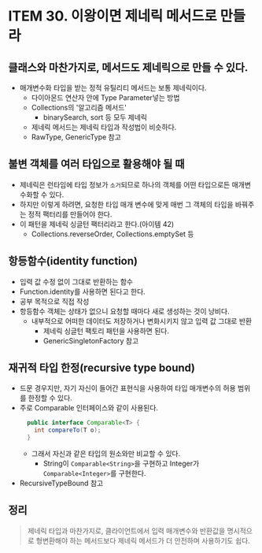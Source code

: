 # ITEM 30. 이왕이면 제네릭 메서드로 만들라
## 클래스와 마찬가지로, 메서드도 제네릭으로 만들 수 있다.
- 매개변수화 타입을 받는 정적 유틸리티 메서드는 보통 제네릭이다.
  - 다이아몬드 연산자 안에 Type Parameter넣는 방법
  - Collections의 '알고리즘 메서드'
    - binarySearch, sort 등 모두 제네릭
  - 제네릭 메서드는 제네릭 타입과 작성법이 비슷하다.
  - RawType, GenericType 참고

## 불변 객체를 여러 타입으로 활용해야 될 때
- 제네릭은 런타임에 타입 정보가 `소거`되므로 하나의 객체를 어떤 타입으로든 매개변수화할 수 있다.
- 하지만 이렇게 하려면, 요청한 타입 매개 변수에 맞게 매번 그 객체의 타입을 바꿔주는 정적 팩터리를 만들어야 한다.
- 이 패턴을 제네릭 싱글턴 팩터리라고 한다.(아이템 42)
  - Collections.reverseOrder, Collections.emptySet 등

## 항등함수(identity function)
- 입력 값 수정 없이 그대로 반환하는 함수
- Function.identity를 사용하면 된다고 한다.
- 공부 목적으로 직접 작성
- 항등함수 객체는 상태가 없으니 요청할 때마다 새로 생성하는 것이 낭비다.
  - 내부적으로 어떠한 데이터도 저장하거나 변화시키지 않고 입력 값 그대로 반환
    - 제네릭 싱글턴 팩토리 패턴을 사용하면 된다.
    - GenericSingletonFactory 참고

## 재귀적 타입 한정(recursive type bound)
- 드문 경우지만, 자기 자신이 들어간 표현식을 사용하여 타입 매개변수의 허용 범위를 한정할 수 있다.
- 주로 Comparable 인터페이스와 같이 사용된다.
  ```java
    public interface Comparable<T> {
      int compareTo(T o);
    }
    ```
  - 그래서 자신과 같은 타입의 원소와만 비교할 수 있다.
    - String이 `Comparable<String>`을 구현하고 Integer가 `Comparable<Integer>`를 구현한다.
- RecursiveTypeBound 참고

## 정리
> 제네릭 타입과 마찬가지로, 클라이언트에서 입력 매개변수와 반환값을 명시적으로 형변환해야 하는 메서드보다 제네릭 메서드가 더 안전하며 사용하기도 쉽다.
